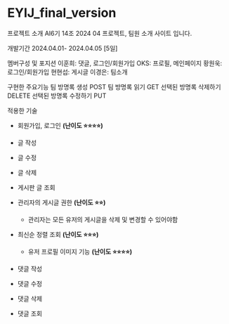# EYIJ_final_version

프로젝트 소개
AI6기 14조 2024 04 프로젝트, 팀원 소개 사이트 입니다.

개발기간
2024.04.01- 2024.04.05 [5일]

멤버구성 및 포지션
이훈희: 댓글, 로그인/회원가입
OKS: 프로필, 메인페이지
황원욱: 로그인/회원가입
현현섭: 게시글
이경은: 팀소개

구현한 주요기능
팀 방명록 생성 POST
팀 방명록 읽기 GET
선택된 방명록 삭제하기 DELETE
선택된 방명록 수정하기 PUT

적용한 기술
- 회원가입, 로그인 **(난이도 ⭐⭐⭐⭐)**

- 글 작성
- 글 수정
- 글 삭제
  
- 게시판 글 조회
- 관리자의 게시글 권한 **(난이도 ⭐⭐)**
   - 관리자는 모든 유저의 게시글을 삭제 및 변경할 수 있어야함
- 최신순 정렬 조회 **(난이도 ⭐⭐⭐)**
  - 유저 프로필 이미지 기능 **(난이도 ⭐⭐⭐⭐)**

- 댓글 작성
- 댓글 수정
- 댓글 삭제
- 댓글 조회
 



